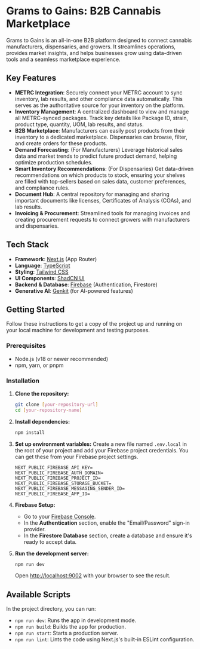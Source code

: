 # Grams to Gains: B2B Cannabis Marketplace

Grams to Gains is an all-in-one B2B platform designed to connect cannabis manufacturers, dispensaries, and growers. It streamlines operations, provides market insights, and helps businesses grow using data-driven tools and a seamless marketplace experience.

## Key Features

- **METRC Integration**: Securely connect your METRC account to sync inventory, lab results, and other compliance data automatically. This serves as the authoritative source for your inventory on the platform.
- **Inventory Management**: A centralized dashboard to view and manage all METRC-synced packages. Track key details like Package ID, strain, product type, quantity, UOM, lab results, and status.
- **B2B Marketplace**: Manufacturers can easily post products from their inventory to a dedicated marketplace. Dispensaries can browse, filter, and create orders for these products.
- **Demand Forecasting**: (For Manufacturers) Leverage historical sales data and market trends to predict future product demand, helping optimize production schedules.
- **Smart Inventory Recommendations**: (For Dispensaries) Get data-driven recommendations on which products to stock, ensuring your shelves are filled with top-sellers based on sales data, customer preferences, and compliance rules.
- **Document Hub**: A central repository for managing and sharing important documents like licenses, Certificates of Analysis (COAs), and lab results.
- **Invoicing & Procurement**: Streamlined tools for managing invoices and creating procurement requests to connect growers with manufacturers and dispensaries.

## Tech Stack

- **Framework**: [Next.js](https://nextjs.org/) (App Router)
- **Language**: [TypeScript](https://www.typescriptlang.org/)
- **Styling**: [Tailwind CSS](https://tailwindcss.com/)
- **UI Components**: [ShadCN UI](https://ui.shadcn.com/)
- **Backend & Database**: [Firebase](https://firebase.google.com/) (Authentication, Firestore)
- **Generative AI**: [Genkit](https://firebase.google.com/docs/genkit) (for AI-powered features)

## Getting Started

Follow these instructions to get a copy of the project up and running on your local machine for development and testing purposes.

### Prerequisites

- Node.js (v18 or newer recommended)
- npm, yarn, or pnpm

### Installation

1.  **Clone the repository:**
    ```bash
    git clone [your-repository-url]
    cd [your-repository-name]
    ```

2.  **Install dependencies:**
    ```bash
    npm install
    ```

3.  **Set up environment variables:**
    Create a new file named `.env.local` in the root of your project and add your Firebase project credentials. You can get these from your Firebase project settings.

    ```env
    NEXT_PUBLIC_FIREBASE_API_KEY=
    NEXT_PUBLIC_FIREBASE_AUTH_DOMAIN=
    NEXT_PUBLIC_FIREBASE_PROJECT_ID=
    NEXT_PUBLIC_FIREBASE_STORAGE_BUCKET=
    NEXT_PUBLIC_FIREBASE_MESSAGING_SENDER_ID=
    NEXT_PUBLIC_FIREBASE_APP_ID=
    ```

4.  **Firebase Setup:**
    - Go to your [Firebase Console](https://console.firebase.google.com/).
    - In the **Authentication** section, enable the "Email/Password" sign-in provider.
    - In the **Firestore Database** section, create a database and ensure it's ready to accept data.

5.  **Run the development server:**
    ```bash
    npm run dev
    ```

    Open [http://localhost:9002](http://localhost:9002) with your browser to see the result.

## Available Scripts

In the project directory, you can run:

- `npm run dev`: Runs the app in development mode.
- `npm run build`: Builds the app for production.
- `npm run start`: Starts a production server.
- `npm run lint`: Lints the code using Next.js's built-in ESLint configuration.
